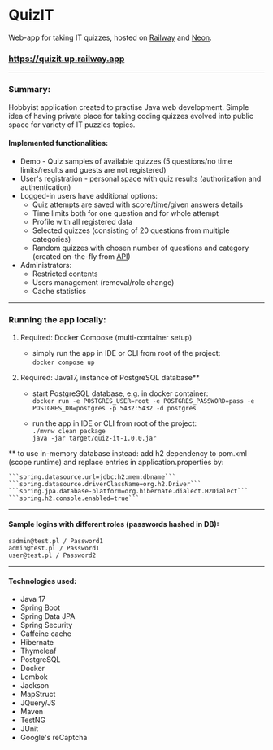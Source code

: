 # QuizIT

Web-app for taking IT quizzes, hosted on [Railway](https://railway.app) and [Neon](https://neon.tech).

### https://quizit.up.railway.app

---
### Summary:
Hobbyist application created to practise Java web development. Simple idea of having private place for taking
coding quizzes evolved into public space for variety of IT puzzles topics.

#### Implemented functionalities:
- Demo - Quiz samples of available quizzes (5 questions/no time limits/results and guests are not registered)
- User's registration - personal space with quiz results (authorization and authentication)
- Logged-in users have additional options:
  - Quiz attempts are saved with score/time/given answers details
  - Time limits both for one question and for whole attempt
  - Profile with all registered data
  - Selected quizzes (consisting of 20 questions from multiple categories)
  - Random quizzes with chosen number of questions and category (created on-the-fly from [API](https://quizapi.io/))
- Administrators:
  - Restricted contents
  - Users management (removal/role change)
  - Cache statistics


---
### Running the app locally:

1) Required: Docker Compose (multi-container setup)
    - simply run the app in IDE or CLI from root of the project:  
      ```docker compose up```


2) Required: Java17, instance of PostgreSQL database**
   - start PostgreSQL database, e.g. in docker container:  
   ```docker run -e POSTGRES_USER=root -e POSTGRES_PASSWORD=pass -e POSTGRES_DB=postgres -p 5432:5432 -d postgres```

   - run the app in IDE or CLI from root of the project:  
   ```./mvnw clean package```  
   ```java -jar target/quiz-it-1.0.0.jar```


** to use in-memory database instead:
add h2 dependency to pom.xml (scope runtime) and replace entries in application.properties by:

    ```spring.datasource.url=jdbc:h2:mem:dbname```
    ```spring.datasource.driverClassName=org.h2.Driver```
    ```spring.jpa.database-platform=org.hibernate.dialect.H2Dialect```
    ```spring.h2.console.enabled=true```

---
#### Sample logins with different roles (passwords hashed in DB):

```sadmin@test.pl / Password1```  
```admin@test.pl / Password1```  
```user@test.pl / Password2```  



---
#### Technologies used:
- Java 17
- Spring Boot
- Spring Data JPA
- Spring Security
- Caffeine cache
- Hibernate
- Thymeleaf
- PostgreSQL
- Docker
- Lombok
- Jackson
- MapStruct
- JQuery/JS
- Maven
- TestNG
- JUnit
- Google's reCaptcha
